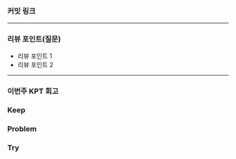 ### **커밋 링크**
<!-- 
좋은 피드백을 받기 위해 가장 중요한 것은 코드를 작성할 때 
커밋을 작업 단위로 잘 쪼개는 것

필수 양식)
커밋 이름 : 커밋 링크
-->

---
### **리뷰 포인트(질문)**
- 리뷰 포인트 1
- 리뷰 포인트 2
<!-- - 리뷰어가 특히 확인해야 할 부분이나 신경 써야 할 코드가 있다면 명확히 작성해주세요.(최대 2개) -->

---
### **이번주 KPT 회고**

### Keep
<!-- 유지해야 할 좋은 점 -->

### Problem
<!--개선이 필요한 점-->

### Try
<!-- 새롭게 시도할 점 -->